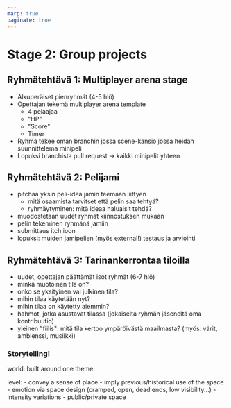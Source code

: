 ```yaml
---
marp: true
paginate: true
---
```

<!-- headingDivider: 3 -->
<!-- class: invert -->

# Stage 2: Group projects

## Ryhmätehtävä 1: Multiplayer arena stage
<!-- _backgroundColor: #257179 -->
* Alkuperäiset pienryhmät (4-5 hlö)
* Opettajan tekemä multiplayer arena template
  * 4 pelaajaa
  * "HP"
  * "Score"
  * Timer
* Ryhmä tekee oman branchin jossa scene-kansio jossa heidän suunnittelema minipeli
* Lopuksi branchista pull request -> kaikki minipelit yhteen

## Ryhmätehtävä 2: Pelijami
<!-- _backgroundColor: #257179 -->

* pitchaa yksin peli-idea jamin teemaan liittyen
  * mitä osaamista tarvitset että pelin saa tehtyä?
  * ryhmäytyminen: mitä ideaa haluaisit tehdä?
* muodostetaan uudet ryhmät kiinnostuksen mukaan
* pelin tekeminen ryhmänä jamiin
* submittaus itch.ioon
* lopuksi: muiden jamipelien (myös external!) testaus ja arviointi

## Ryhmätehtävä 3: Tarinankerrontaa tiloilla
<!-- _backgroundColor: #257179 -->

* uudet, opettajan päättämät isot ryhmät (6-7 hlö)
* minkä muotoinen tila on?
* onko se yksityinen vai julkinen tila?
* mihin tilaa käytetään nyt?
* mihin tilaa on käytetty aiemmin?
* hahmot, jotka asustavat tilassa (jokaiselta ryhmän jäseneltä oma kontribuutio)
* yleinen "fiilis": mitä tila kertoo ympäröivästä maailmasta? (myös: värit, ambienssi, musiikki)


### Storytelling!

world: built around one theme

level: 
	- convey a sense of place 
	- imply previous/historical use of the space
	- emotion via space design (cramped, open, dead ends, low visibility...)
	- intensity variations 
	- public/private space